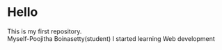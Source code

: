 # Hello
This is my first repository.
<br>
Myself-Poojitha Boinasetty(student)
I started learning Web development